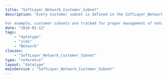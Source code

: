 ```yaml
---
title: "SoftLayer_Network_Customer_Subnet"
description: "Every Customer subnet is defined in the SoftLayer_Network_Customer_Subnet service. SoftLayer keeps track of subnets outside of the SoftLayer Network that are associated to SoftLayer subnets or systems. 

For example, customer subnets are tracked for proper management of network tunnels.  This service allows for managing subnets on the remote end of the network tunnel. "
date: "2018-02-12"
tags:
    - "datatype"
    - "sldn"
    - "Network"
classes:
    - "SoftLayer_Network_Customer_Subnet"
type: "reference"
layout: "datatype"
mainService : "SoftLayer_Network_Customer_Subnet"
---
```

